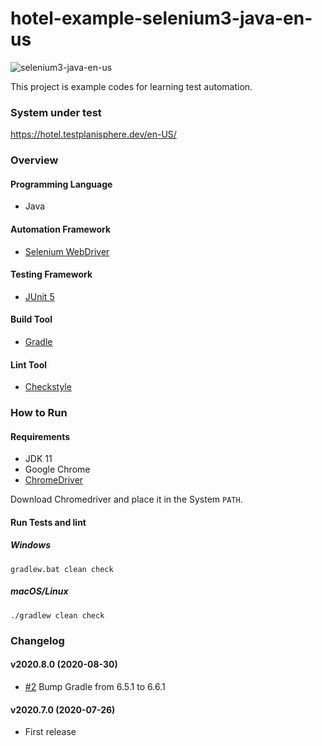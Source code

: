 # hotel-example-selenium3-java-en-us

![selenium3-java-en-us](https://github.com/testplanisphere/hotel-example-selenium3-java-en-us/workflows/selenium3-java-en-us/badge.svg)

This project is example codes for learning test automation.

### System under test

https://hotel.testplanisphere.dev/en-US/

### Overview

#### Programming Language

* Java

#### Automation Framework

* [Selenium WebDriver](https://www.selenium.dev/)

#### Testing Framework

* [JUnit 5](https://junit.org/junit5/)

#### Build Tool

* [Gradle](https://gradle.org/)

#### Lint Tool

* [Checkstyle](https://checkstyle.sourceforge.io/)

### How to Run

#### Requirements

* JDK 11
* Google Chrome
* [ChromeDriver](https://chromedriver.chromium.org/downloads)

Download Chromedriver and place it in the System `PATH`.

#### Run Tests and lint

##### Windows

```
gradlew.bat clean check
```

##### macOS/Linux

```
./gradlew clean check
```

### Changelog

#### v2020.8.0 (2020-08-30)

* [#2](https://github.com/testplanisphere/hotel-example-selenium3-java-en-us/pull/2) Bump Gradle from 6.5.1 to 6.6.1

#### v2020.7.0 (2020-07-26)

* First release
